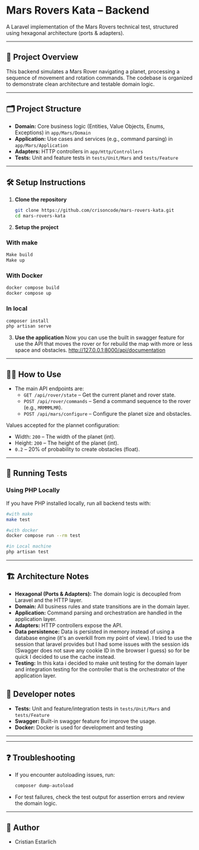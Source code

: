 # Mars Rovers Kata – Backend

A Laravel implementation of the Mars Rovers technical test, structured using hexagonal architecture (ports & adapters).

---

## 🚀 Project Overview

This backend simulates a Mars Rover navigating a planet, processing a sequence of movement and rotation commands. The codebase is organized to demonstrate clean architecture and testable domain logic.

---

## 🗂️ Project Structure

- **Domain:** Core business logic (Entities, Value Objects, Enums, Exceptions) in `app/Mars/Domain`
- **Application:** Use cases and services (e.g., command parsing) in `app/Mars/Application`
- **Adapters:** HTTP controllers in `app/Http/Controllers`
- **Tests:** Unit and feature tests in `tests/Unit/Mars` and `tests/Feature`

---

## 🛠️ Setup Instructions

1. **Clone the repository**
   ```bash
   git clone https://github.com/crisoncode/mars-rovers-kata.git
   cd mars-rovers-kata
   ```

2. **Setup the project**

### With make
   ```bash
   Make build
   Make up
   ```
### With Docker
   ```bash
   docker compose build
   docker compose up
   ```

### In local
   ```bash
   composer install
   php artisan serve
   ```

3. **Use the application**
   Now you can use the built in swagger feature for use the API that moves the rover or for rebuild the map with more or less space and obstacles.
   http://127.0.0.1:8000/api/documentation

---

## 🧑‍💻 How to Use

- The main API endpoints are:
  - `GET /api/rover/state` – Get the current planet and rover state.
  - `POST /api/rover/commands` – Send a command sequence to the rover (e.g., `MRMMMLMR`).
  - `POST /api/mars/configure` – Configure the planet size and obstacles.

Values accepted for the plannet configuration:
  - Width: `200` – The width of the planet (int).
  - Height: `200` – The height of the planet (int).
  - `0.2` – 20% of probability to create obstacles (float).

---

## 🧪 Running Tests

### Using PHP Locally

If you have PHP installed locally, run all backend tests with:
```bash
#with make
make test

#with docker
docker compose run --rm test

#in Local machine
php artisan test
```
---

## 🏗️ Architecture Notes

- **Hexagonal (Ports & Adapters):** The domain logic is decoupled from Laravel and the HTTP layer.
- **Domain:** All business rules and state transitions are in the domain layer.
- **Application:** Command parsing and orchestration are handled in the application layer.
- **Adapters:** HTTP controllers expose the API.
- **Data persistence:** Data is persisted in memory instead of using a database engine (it's an overkill from my point of view). I tried to use the session that laravel provides but I had some issues with the session ids (Swagger does not save any cookie ID in the browser I guess) so for be quick I decided to use the cache instead.
- **Testing:** In this kata i decided to make unit testing for the domain layer and integration testing for the controller that is the orchestrator of the application layer.


## 🧠 Developer notes

- **Tests:** Unit and feature/integration tests in `tests/Unit/Mars` and `tests/Feature`
- **Swagger:** Built-in swagger feature for improve the usage.
- **Docker:** Docker is used for development and testing
---



---

## ❓ Troubleshooting

- If you encounter autoloading issues, run:
  ```bash
  composer dump-autoload
  ```
- For test failures, check the test output for assertion errors and review the domain logic.

---

## 👤 Author

- Cristian Estarlich
